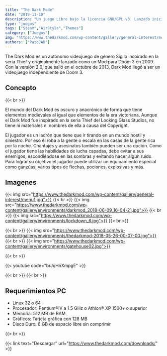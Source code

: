 ```yaml
---
title: "The Dark Mode"
date: "2019-11-10"
description: "Un juego Libre bajo la licencia GNU/GPL v3. Lanzado inicialmente como un mod para el Doom 3"
type: "juegos"
tags: ["Steam","AirStyle","Themes"]
category: ["Juegos"]
img: "https://www.thedarkmod.com/wp-content/gallery/general-interest/menu1.jpg"
authors: ["PatoJAD"]
---
```

The Dark Mod es un autónomo videojuego de género Sigilo inspirado en la seria Thief y originalmente lanzado como un Mod para Doom 3 en 2009. Con la versión 2.0, que salió en el octubre de 2013, Dark Mod llegó a ser un videojuego independiente de Doom 3.

## Concepto

{{< br >}}

El mundo del Dark Mod es oscuro y anacrónico de forma que tiene elementos medievales al igual que elementos de la era victoriana. Aunque el Dark Mod fue inspirado en la seria Thief del Looking Glass Studios, no tiene ni materiales ni nombres de ella a causa del Copyright.

 

El jugador es un ladrón que tiene que ir tirando en un mundo hostil y siniestro. Por eso él roba a la gente o escala en las casas de la gente rica por la noche. Chantajes y asesinatos también pueden ser una opción. Como el jugador tiene las habilidades de lucha capadas, debe evitar a sus enemigos, escondiéndose en las sombras y evitando hacer algún ruido. Para lograr su objetivo el jugador puede utilizar un equipamiento especial como ganzúas, varios tipos de flechas, pociones, explosivas y más.

## Imagenes

{{< img src="https://www.thedarkmod.com/wp-content/gallery/general-interest/menu1.jpg">}}
{{< br >}}
{{< img src="https://www.thedarkmod.com/wp-content/gallery/environments/darkmod_2018-06-09_16-04-21.jpg">}}
{{< br >}}
{{< img src="https://www.thedarkmod.com/wp-content/gallery/environments/lockdown_6.jpg">}}
{{< br >}}
 
{{< br >}}
{{< img src="https://www.thedarkmod.com/wp-content/gallery/environments/thedarkmod-2018-05-26-00-07-00.jpg">}}
{{< br >}}
{{< img src="https://www.thedarkmod.com/wp-content/gallery/environments/gatehouse02.jpg">}}

{{< br >}}

{{< youtube code="brJqHnXmpgE" >}}

{{< br >}}
{{< br >}}

## Requerimientos PC

* Linux 32 o 64
* Procesador: Pentium®IV a 1.5 GHz o Athlon® XP 1500+ o superior
* Memoria: 512 MB de RAM
* Gráficos: Tarjeta gráfica con 128 MB
* Disco Duro: 6 GB de espacio libre sin comprimir

{{< br >}}

{{< link text="Descargar" url="https://www.thedarkmod.com/downloads/" >}}
